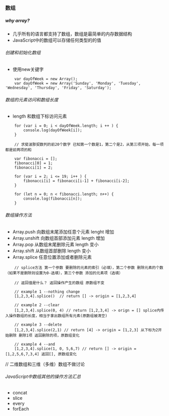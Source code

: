 ### 数组
##### why array?
+ 几乎所有的语言都支持了数组，数组是最简单的内存数据结构
+ JavaScript中的数组可以存储任何类型的的值
###### 创建和初始化数组
+ 使用new关键字
```
    var dayOfWeek = new Array();
    var dayOfWeek = new Array('Sunday', 'Monday', 'Tuesday', 'Wednesday', 'Thursday', 'Friday', 'Saturday');

```

###### 数组的元素访问和数组长度
+ length 和数组下标访问元素

```
    for (var i = 0; i < dayOfWeek.length; i ++ ) {
        console.log(dayOfWeek[i]);
    }

    // 求斐波那契数列的前20个数字 已知第一个数是1，第二个是2，从第三项开始，每一项都是前两项的和

    var fibonacci = [];
    fibonacci[0] = 1;
    fibonacci[1] = 2;

    for (var i = 2; i <= 19; i++ ) {
        fibonacci[i] = fibonacci[i-1] + fibonacci[i-2];
    }

    for (let n = 0; n < fibonacci.length; n++) {
        console.log(fibonacci[n]);
    }

```

###### 数组操作方法
+ Array.push 向数组末尾添加任意个元素  lenght 增加
+ Array.unshift 向数组首部添加元素 length 增加
+ Array.pop 从数组末尾删除元素  length 变小
+ Array.shift 从数组首部删除 length 变小
+ Array.splice 任意位置添加或者删除元素 

```
    // splice方法 第一个参数 要删除的元素的索引（必填），第二个参数 删除元素的个数（如果不是删除则设置为0-选填），第三个参数 添加的元素项（选填）

    // 返回值是什么？ 返回操作产生的数组 原数组不变

    // example 1 --nothing change
    [1,2,3,4].splice()  // return [] -> origin = [1,2,3,4] 

    // example 2 --clear
    [1,2,3,4].splice(0, 4) // return [1,2,3,4] -> orign = [] splice内传入操作数组的长度，相当于拿出数组所有元素(原数组被清空)
    
    // example 3 --delete
    [1,2,3,4].splice(2,1) // return [4] -> origin = [1,2,3] 从下标为2开始删除 删除1项 返回删除的项，原数组变化

    // example 4 --and
    [1,2,3,4].splice(1, 0, 5,6,7) // return [] -> origin = [1,2,5,6,7,3,4] 返回[], 原数组变化

```

// 二维数组和三维（多维）数组不做讨论

###### JavaScript中数组其他的操作方法汇总
+ concat 
+ slice 
+ every
+ forEach 
